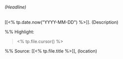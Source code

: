###### (Headline)

[[<% tp.date.now("YYYY-MM-DD") %>]]. (Description)

%% Highlight:

> <% tp.file.cursor() %>

 %% Source: [[<% tp.file.title %>]], (location)








